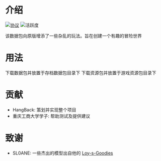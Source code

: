 # 介绍

[![协议](https://img.shields.io/badge/协议-MIT-blue.svg)](https://github.com/HangBack/cubec/LICENSE)
![活跃度](https://img.shields.io/badge/构建-开发-brightgreen)


该数据包向原版增添了一些杂乱的玩法。旨在创建一个有趣的冒险世界

# 用法

下载数据包并放置于存档数据包目录下
下载资源包并放置于游戏资源包目录下

# 贡献

- HangBack: 策划并实现整个项目
- 重庆工商大学学子: 帮助测试及提供建议

# 致谢

- SL0ANE: 一些杰出的模型出自他的 [Loy-s-Goodies](https://github.com/SL0ANE/Loy-s-Goodies)